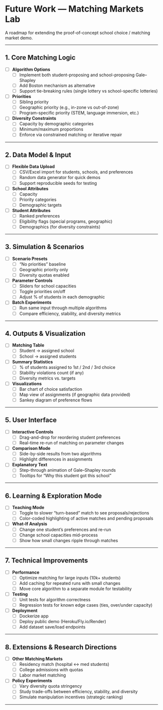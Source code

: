 # Future Work — Matching Markets Lab

A roadmap for extending the proof-of-concept school choice / matching market demo.

---

## 1. Core Matching Logic

- [ ] **Algorithm Options**
  - [ ] Implement both student-proposing and school-proposing Gale–Shapley
  - [ ] Add Boston mechanism as alternative
  - [ ] Support tie-breaking rules (single lottery vs school-specific lotteries)

- [ ] **Priorities**
  - [ ] Sibling priority
  - [ ] Geographic priority (e.g., in-zone vs out-of-zone)
  - [ ] Program-specific priority (STEM, language immersion, etc.)

- [ ] **Diversity Constraints**
  - [ ] Capacity by demographic categories
  - [ ] Minimum/maximum proportions
  - [ ] Enforce via constrained matching or iterative repair

---

## 2. Data Model & Input

- [ ] **Flexible Data Upload**
  - [ ] CSV/Excel import for students, schools, and preferences
  - [ ] Random data generator for quick demos
  - [ ] Support reproducible seeds for testing

- [ ] **School Attributes**
  - [ ] Capacity
  - [ ] Priority categories
  - [ ] Demographic targets

- [ ] **Student Attributes**
  - [ ] Ranked preferences
  - [ ] Eligibility flags (special programs, geographic)
  - [ ] Demographics (for diversity constraints)

---

## 3. Simulation & Scenarios

- [ ] **Scenario Presets**
  - [ ] “No priorities” baseline
  - [ ] Geographic priority only
  - [ ] Diversity quotas enabled

- [ ] **Parameter Controls**
  - [ ] Sliders for school capacities
  - [ ] Toggle priorities on/off
  - [ ] Adjust % of students in each demographic

- [ ] **Batch Experiments**
  - [ ] Run same input through multiple algorithms
  - [ ] Compare efficiency, stability, and diversity metrics

---

## 4. Outputs & Visualization

- [ ] **Matching Table**
  - [ ] Student → assigned school
  - [ ] School → assigned students

- [ ] **Summary Statistics**
  - [ ] % of students assigned to 1st / 2nd / 3rd choice
  - [ ] Stability violations count (if any)
  - [ ] Diversity metrics vs. targets

- [ ] **Visualizations**
  - [ ] Bar chart of choice satisfaction
  - [ ] Map view of assignments (if geographic data provided)
  - [ ] Sankey diagram of preference flows

---

## 5. User Interface

- [ ] **Interactive Controls**
  - [ ] Drag-and-drop for reordering student preferences
  - [ ] Real-time re-run of matching on parameter changes

- [ ] **Comparison Mode**
  - [ ] Side-by-side results from two algorithms
  - [ ] Highlight differences in assignments

- [ ] **Explanatory Text**
  - [ ] Step-through animation of Gale–Shapley rounds
  - [ ] Tooltips for “Why this student got this school”

---

## 6. Learning & Exploration Mode

- [ ] **Teaching Mode**
  - [ ] Toggle to slower “turn-based” match to see proposals/rejections
  - [ ] Color-coded highlighting of active matches and pending proposals

- [ ] **What-If Analysis**
  - [ ] Change one student’s preferences and re-run
  - [ ] Change school capacities mid-process
  - [ ] Show how small changes ripple through matches

---

## 7. Technical Improvements

- [ ] **Performance**
  - [ ] Optimize matching for large inputs (10k+ students)
  - [ ] Add caching for repeated runs with small changes
  - [ ] Move core algorithm to a separate module for testability

- [ ] **Testing**
  - [ ] Unit tests for algorithm correctness
  - [ ] Regression tests for known edge cases (ties, over/under capacity)

- [ ] **Deployment**
  - [ ] Dockerize app
  - [ ] Deploy public demo (Heroku/Fly.io/Render)
  - [ ] Add dataset save/load endpoints

---

## 8. Extensions & Research Directions

- [ ] **Other Matching Markets**
  - [ ] Residency match (hospital ↔ med students)
  - [ ] College admissions with quotas
  - [ ] Labor market matching

- [ ] **Policy Experiments**
  - [ ] Vary diversity quota stringency
  - [ ] Study trade-offs between efficiency, stability, and diversity
  - [ ] Simulate manipulation incentives (strategic ranking)

---
